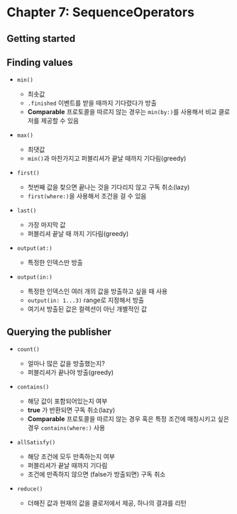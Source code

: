 # Chapter 7: SequenceOperators

## Getting started

## Finding values

* `min()`
	* 최솟값
	* `.finished` 이벤트를 받을 때까지 기다렸다가 방출
	* **Comparable** 프로토콜을 따르지 않는 경우는 `min(by:)`를 사용해서 비교 클로저를 제공할 수 있음
	
* `max()`
	* 최댓값
	* `min()`과 마찬가지고 퍼블리셔가 끝날 때까지 기다림(greedy)
	
* `first()`
	* 첫번째 값을 찾으면 끝나는 것을 기다리지 않고 구독 취소(lazy)
	* `first(where:)`을 사용해서 조건을 걸 수 있음
	
* `last()`
	* 가장 마지막 값
	* 퍼블리셔 끝날 때 까지 기다림(greedy)

* `output(at:)`
	* 특정한 인덱스만 방출
	
* `output(in:)`
	* 특정한 인덱스인 여러 개의 값을 방출하고 싶을 때 사용
	* `output(in: 1...3)` range로 지정해서 방출
	* 여기서 방출된 값은 컬렉션이 아닌 개별적인 값
	
## Querying the publisher

* `count()`
	* 얼마나 많은 값을 방출했는지?
	* 퍼블리셔가 끝나야 방출(greedy)
	
* `contains()`
	* 해당 값이 포함되어있는지 여부
	* **true** 가 반환되면 구독 취소(lazy)
	* **Comparable** 프로토콜을 따르지 않는 경우 혹은 특정 조건에 매칭시키고 싶은 경우 `contains(where:)` 사용
	
* `allSatisfy()`
	* 해당 조건에 모두 만족하는지 여부
	* 퍼블리셔가 끝날 때까지 기다림
	* 조건에 만족하지 않으면 (false가 방출되면) 구독 취소
	
* `reduce()`
	* 더해진 값과 현재의 값을 클로저에서 제공, 하나의 결과를 리턴
	
	
	
	
	
